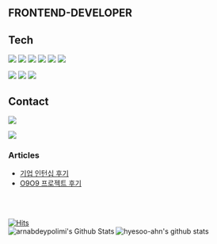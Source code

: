 ##  FRONTEND-DEVELOPER
## Tech
<p>
<img src="https://img.shields.io/badge/HTML5-E34F26?style=flat-square&logo=HTML5&logoColor=white"/></a>
<img src="https://img.shields.io/badge/CSS3-1572B6?style=flat-square&logo=CSS3&logoColor=white"/></a>
<img src="https://img.shields.io/badge/JavaScript-F7DF1E?style=flat-square&logo=JavaScript&logoColor=white"/></a>
<img src="https://img.shields.io/badge/TypeScript-3178C6?style=flat-square&logo=TypeScript&logoColor=white"/></a>
<img src="https://img.shields.io/badge/React-61DAFB?style=flat-square&logo=React&logoColor=white"/></a>
<img src="https://img.shields.io/badge/ReactNative-61DAFB?style=flat-square&logo=ReactNative&logoColor=white"/></a>


</p>
<p>
<img src="https://img.shields.io/badge/StyledComponents-DB7093?style=flat-square&logo=Styled%2Dcomponents&logoColor=white"/></a>
<img src="https://img.shields.io/badge/Git-F05032?style=flat-square&logo=Git&logoColor=white"/></a>
<img src="https://img.shields.io/badge/Redux-764ABC?style=flat-square&logo=Firebase&logoColor=white"/></a>
</p>

## Contact
<p>
<a href="https://velog.io/@gptn719"><img src="https://img.shields.io/badge/Velog-00B336?style=flat-square&logo=Vimeo&logoColor=white"/></a><a/>
</p>
<p>
<a href="mailto:ahnhs719@gmail.com"><img src="https://img.shields.io/badge/Gmail-D14836?style=flat-square&logo=Gmail&logoColor=white"/></a></a>
</p>


### Articles
- [기업 인턴십 후기](https://velog.io/@gptn719/WeCode-%EA%B8%B0%EC%97%85%ED%98%91%EC%97%85-%ED%9B%84%EA%B8%B0)
- [O9O9 프로젝트 후기](https://velog.io/@gptn719/React-G9-Clone-Project-O9O9-%ED%9B%84%EA%B8%B0)
<p>
<br />
<br />
  
[![Hits](https://hits.seeyoufarm.com/api/count/incr/badge.svg?url=https%3A%2F%2Fgithub.com%2Fgjbae1212%2Fhit-counter)](https://hits.seeyoufarm.com)             
<img align="left" alt="arnabdeypolimi's Github Stats" src="https://github-readme-stats.vercel.app/api?username=hyesoo-ahn" />
![hyesoo-ahn's github stats](https://github-readme-stats.vercel.app/api/top-langs/?username=hyesoo-ahn&show_icons=true&layout=compact&hide_border=true)
</p>
